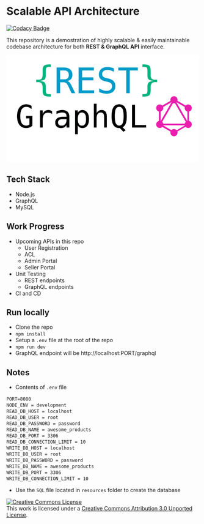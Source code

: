 # Scalable API Architecture

[![Codacy Badge](https://api.codacy.com/project/badge/Grade/bef9e90ff8d340a58bd307db645ce715)](https://app.codacy.com/app/ashokdey/rest-and-graphql?utm_source=github.com&utm_medium=referral&utm_content=knaxus/rest-and-graphql&utm_campaign=Badge_Grade_Dashboard)

This repository is a demostration of highly scalable & easily maintainable codebase architecture for both **REST & GraphQL API** interface.

![Banner](./__assets/banner.png)

## Tech Stack

- Node.js
- GraphQL
- MySQL

## Work Progress

- Upcoming APIs in this repo
  - User Registration
  - ACL
  - Admin Portal
  - Seller Portal
- Unit Testing
  - REST endpoints
  - GraphQL endpoints
- CI and CD

## Run locally

- Clone the repo
- `npm install`
- Setup a `.env` file at the root of the repo
- `npm run dev`
- GraphQL endpoint will be http://localhost:PORT/graphql

## Notes

- Contents of `.env` file

```env
PORT=8080
NODE_ENV = development
READ_DB_HOST = localhost
READ_DB_USER = root
READ_DB_PASSWORD = password
READ_DB_NAME = awesome_products
READ_DB_PORT = 3306
READ_DB_CONNECTION_LIMIT = 10
WRITE_DB_HOST = localhost
WRITE_DB_USER = root
WRITE_DB_PASSWORD = password
WRITE_DB_NAME = awesome_products
WRITE_DB_PORT = 3306
WRITE_DB_CONNECTION_LIMIT = 10
```

- Use the `SQL` file located in `resources` folder to create the database

<a rel="license" href="http://creativecommons.org/licenses/by/3.0/"><img alt="Creative Commons License" style="border-width:0" src="https://i.creativecommons.org/l/by/3.0/88x31.png" /></a><br />This work is licensed under a <a rel="license" href="http://creativecommons.org/licenses/by/3.0/">Creative Commons Attribution 3.0 Unported License</a>.
